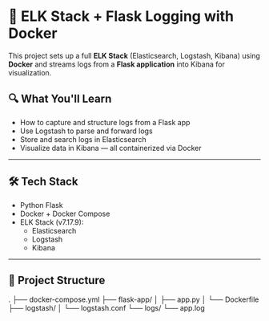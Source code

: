 # 🐳 ELK Stack + Flask Logging with Docker

This project sets up a full **ELK Stack** (Elasticsearch, Logstash, Kibana) using **Docker** and streams logs from a **Flask application** into Kibana for visualization.

## 🔍 What You'll Learn

- How to capture and structure logs from a Flask app
- Use Logstash to parse and forward logs
- Store and search logs in Elasticsearch
- Visualize data in Kibana — all containerized via Docker

---

## 🛠️ Tech Stack

- Python Flask
- Docker + Docker Compose
- ELK Stack (v7.17.9):
  - Elasticsearch
  - Logstash
  - Kibana

---

## 📁 Project Structure

.
├── docker-compose.yml
├── flask-app/
│ ├── app.py
│ └── Dockerfile
├── logstash/
│ └── logstash.conf
└── logs/
└── app.log

